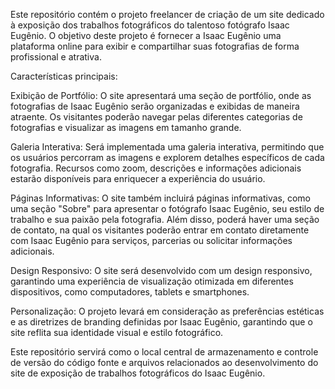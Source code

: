 Este repositório contém o projeto freelancer de criação de um site dedicado à exposição dos trabalhos fotográficos do talentoso fotógrafo Isaac Eugênio. O objetivo deste projeto é fornecer a Isaac Eugênio uma plataforma online para exibir e compartilhar suas fotografias de forma profissional e atrativa.

Características principais:

Exibição de Portfólio: O site apresentará uma seção de portfólio, onde as fotografias de Isaac Eugênio serão organizadas e exibidas de maneira atraente. Os visitantes poderão navegar pelas diferentes categorias de fotografias e visualizar as imagens em tamanho grande.

Galeria Interativa: Será implementada uma galeria interativa, permitindo que os usuários percorram as imagens e explorem detalhes específicos de cada fotografia. Recursos como zoom, descrições e informações adicionais estarão disponíveis para enriquecer a experiência do usuário.

Páginas Informativas: O site também incluirá páginas informativas, como uma seção "Sobre" para apresentar o fotógrafo Isaac Eugênio, seu estilo de trabalho e sua paixão pela fotografia. Além disso, poderá haver uma seção de contato, na qual os visitantes poderão entrar em contato diretamente com Isaac Eugênio para serviços, parcerias ou solicitar informações adicionais.

Design Responsivo: O site será desenvolvido com um design responsivo, garantindo uma experiência de visualização otimizada em diferentes dispositivos, como computadores, tablets e smartphones.

Personalização: O projeto levará em consideração as preferências estéticas e as diretrizes de branding definidas por Isaac Eugênio, garantindo que o site reflita sua identidade visual e estilo fotográfico.

Este repositório servirá como o local central de armazenamento e controle de versão do código fonte e arquivos relacionados ao desenvolvimento do site de exposição de trabalhos fotográficos do Isaac Eugênio.
